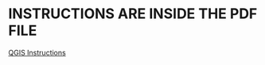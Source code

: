 # INSTRUCTIONS ARE INSIDE THE PDF FILE
[QGIS Instructions](https://github.com/onthelink-nl/scripts/blob/master/MUFU/qgis/MUFU/Tutorials/INSTRUCTIONS/QGIS%20Instructions%20(For%20downloaded%20releases).pdf "Instructions")
